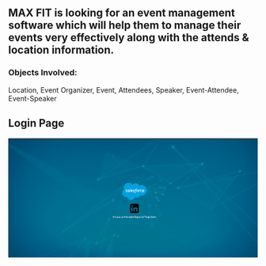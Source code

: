 <h2>MAX FIT is looking for an event management software which will help them to manage their events very effectively
along with the attends & location information.</h2>


<h3>Objects Involved: </h3>
<p>Location, Event Organizer, Event, Attendees, Speaker, Event-Attendee, Event-Speaker</p>


<h2> Login Page </h2>
<img src="Images/Image5.png">
